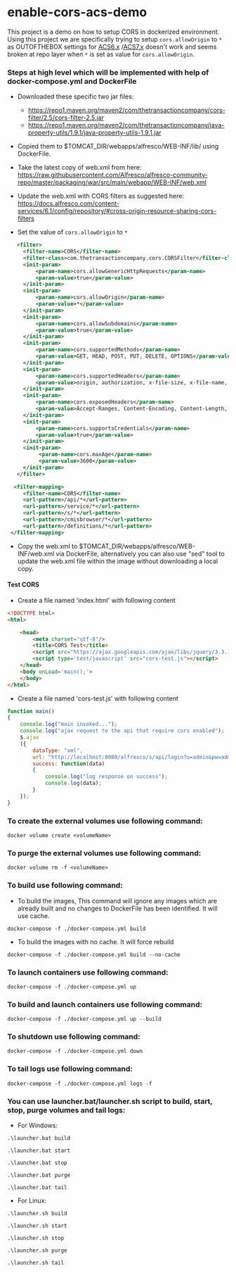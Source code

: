 # enable-cors-acs-demo
This project is a demo on how to setup CORS in dockerized environment. Using this project we are specifically trying to setup ```cors.allowOrigin``` to ```*``` as OUTOFTHEBOX settings for [ACS6.x](https://docs.alfresco.com/content-services/6.1/config/repository/#cross-origin-resource-sharing-cors-filters)
/[ACS7.x](https://docs.alfresco.com/content-services/latest/config/repository/#cors-configuration) doesn't work and seems broken at repo layer when ```*``` is set as value for ```cors.allowOrigin```.


### Steps at high level which will be implemented with help of docker-compose.yml and DockerFile

- Downloaded these specific two jar files:
 
   - https://repo1.maven.org/maven2/com/thetransactioncompany/cors-filter/2.5/cors-filter-2.5.jar
   - https://repo1.maven.org/maven2/com/thetransactioncompany/java-property-utils/1.9.1/java-property-utils-1.9.1.jar
   
   
- Copied them to $TOMCAT_DIR/webapps/alfresco/WEB-INF/lib/ using DockerFile.


- Take the latest copy of web.xml from here: https://raw.githubusercontent.com/Alfresco/alfresco-community-repo/master/packaging/war/src/main/webapp/WEB-INF/web.xml


- Update the web.xml with CORS filters as suggested here: https://docs.alfresco.com/content-services/6.1/config/repository/#cross-origin-resource-sharing-cors-filters


- Set the value of ```cors.allowOrigin``` to ```*```

```xml
   <filter>
     <filter-name>CORS</filter-name>
     <filter-class>com.thetransactioncompany.cors.CORSFilter</filter-class>
     <init-param>
         <param-name>cors.allowGenericHttpRequests</param-name>
         <param-value>true</param-value>
     </init-param>
     <init-param>
         <param-name>cors.allowOrigin</param-name>
         <param-value>*</param-value>
     </init-param>
     <init-param>
         <param-name>cors.allowSubdomains</param-name>
         <param-value>true</param-value>
     </init-param>
     <init-param>
         <param-name>cors.supportedMethods</param-name>
         <param-value>GET, HEAD, POST, PUT, DELETE, OPTIONS</param-value>
     </init-param>
     <init-param>
         <param-name>cors.supportedHeaders</param-name>
         <param-value>origin, authorization, x-file-size, x-file-name, content-type, accept, x-file-type, range</param-value>
     </init-param>
     <init-param>
         <param-name>cors.exposedHeaders</param-name>
         <param-value>Accept-Ranges, Content-Encoding, Content-Length, Content-Range</param-value>
     </init-param>
     <init-param>
         <param-name>cors.supportsCredentials</param-name>
         <param-value>true</param-value>
     </init-param>
     <init-param>
          <param-name>cors.maxAge</param-name>
          <param-value>3600</param-value>
     </init-param>
   </filter>

  <filter-mapping>
     <filter-name>CORS</filter-name>
     <url-pattern>/api/*</url-pattern>
     <url-pattern>/service/*</url-pattern>
     <url-pattern>/s/*</url-pattern>
     <url-pattern>/cmisbrowser/*</url-pattern>
     <url-pattern>/definitions/*</url-pattern>
 </filter-mapping>

  ```


- Copy the web.xml to $TOMCAT_DIR/webapps/alfresco/WEB-INF/web.xml via DockerFile, alternatively you can also use "sed" tool to update the web.xml file within the image without downloading a local copy. 


#### Test CORS

- Create a file named 'index.html' with following content


```html
<!DOCTYPE html>
<html>

    <head>
        <meta charset="utf-8"/>
        <title>CORS Test</title>
        <script src="https://ajax.googleapis.com/ajax/libs/jquery/3.3.1/jquery.min.js"></script>
        <script type='text/javascript' src="cors-test.js"></script>
    </head>
    <body onLoad='main();'>
    </body>
</html>
```


- Create a file named 'cors-test.js' with following content

```js
function main()
{
    console.log("main invoked...");
    console.log("ajax request to the api that require cors enabled");
    $.ajax
    ({
        dataType: "xml",
        url: "http://localhost:8080/alfresco/s/api/login?u=admin&pw=admin",
        success: function(data)
        {
            console.log("log response on success");
            console.log(data);
        }
    });
}
```

### To create the external volumes use following command:

`docker volume create <volumeName>`

### To purge the external volumes use following command:

`docker volume rm -f <volumeName>`

### To build use following command:

- To build the images, This command will ignore any images which are already built and no changes to DockerFile has been identified. It will use cache.

`docker-compose -f ./docker-compose.yml build`

- To build the images with no cache. It will force rebuild

`docker-compose -f ./docker-compose.yml build --no-cache`


### To launch containers use following command:

`docker-compose -f ./docker-compose.yml up`


### To build and launch containers use following command:

`docker-compose -f ./docker-compose.yml up --build`


### To shutdown use following command:

`docker-compose -f ./docker-compose.yml down`

### To tail logs use following command:

`docker-compose -f ./docker-compose.yml logs -f`


### You can use launcher.bat/launcher.sh script to build, start, stop, purge volumes and tail logs:

- For Windows:

`.\launcher.bat build`

`.\launcher.bat start`

`.\launcher.bat stop`

`.\launcher.bat purge`

`.\launcher.bat tail`


- For Linux:

`.\launcher.sh build`

`.\launcher.sh start`

`.\launcher.sh stop`

`.\launcher.sh purge`

`.\launcher.sh tail`
